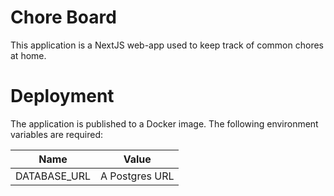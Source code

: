 # Chore Board

This application is a NextJS web-app used to keep track of common chores at home.

# Deployment

The application is published to a Docker image. The following environment variables are required:

|Name|Value|
|---|---|
|DATABASE_URL|A Postgres URL|